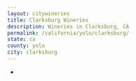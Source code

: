 ```yaml
---
layout: citywineries
title: Clarksburg Wineries
description: Wineries in Clarksburg, CA
permalink: /california/yolo/clarksburg/
state: ca
county: yolo
city: clarksburg
---
```

-
